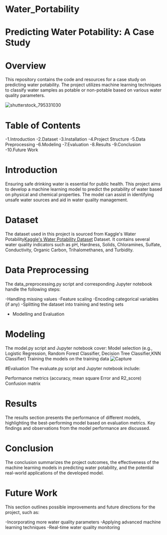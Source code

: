 # Water_Portability

# Predicting Water Potability: A Case Study
# Overview
This repository contains the code and resources for a case study on predicting water potability. The project utilizes machine learning techniques to classify water samples as potable or non-potable based on various water quality parameters.

![shutterstock_795331030](https://github.com/danish1341/Water_Portability/assets/167858464/0f5cba0c-c391-4ff9-9d6c-a395ee628805)

# Table of Contents
-1.Introduction
-2.Dataset
-3.Installation
-4.Project Structure
-5.Data Preprocessing
-6.Modeling
-7.Evaluation
-8.Results
-9.Conclusion
-10.Future Work

# Introduction
Ensuring safe drinking water is essential for public health. This project aims to develop a machine learning model to predict the potability of water based on physical and chemical properties. The model can assist in identifying unsafe water sources and aid in water quality management.

# Dataset
The dataset used in this project is sourced from Kaggle's Water Potability[Kaggle's Water Potability Dataset](https://www.kaggle.com/adityakadiwal/water-potability)
 Dataset. It contains several water quality indicators such as pH, Hardness, Solids, Chloramines, Sulfate, Conductivity, Organic Carbon, Trihalomethanes, and Turbidity.

# Data Preprocessing
The data_preprocessing.py script and corresponding Jupyter notebook handle the following steps:

-Handling missing values
-Feature scaling
-Encoding categorical variables (if any)
-Splitting the dataset into training and testing sets
- Modelling and Evaluation
  
# Modeling

The model.py script and Jupyter notebook cover:
Model selection (e.g., Logistic Regression, Random Forest Classifier, Decision Tree Classifier,KNN Classifier)
Training the models on the training data
![Capture](https://github.com/danish1341/Water_Portability/assets/167858464/48f57ee5-4e19-45ef-b7ce-e91944411307)

#Evaluation
The evaluate.py script and Jupyter notebook include:

Performance metrics (accuracy, mean square Error and R2_score)
Confusion matrix

# Results
The results section presents the performance of different models, highlighting the best-performing model based on evaluation metrics. Key findings and observations from the model performance are discussed.

# Conclusion
The conclusion summarizes the project outcomes, the effectiveness of the machine learning models in predicting water potability, and the potential real-world applications of the developed model.

# Future Work
This section outlines possible improvements and future directions for the project, such as:

-Incorporating more water quality parameters
-Applying advanced machine learning techniques
-Real-time water quality monitoring
